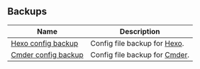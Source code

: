 ## Backups


| Name                   | Description                                                        |
|------------------------|--------------------------------------------------------------------|
| [Hexo config backup][hexo-bk] | Config file backup for [Hexo][hexo].     |
| [Cmder config backup][cmder-bk] | Config file backup for [Cmder][cmder].     |


[hexo-bk]: ./hexo_backup
[cmder-bk]: ./cmder_backup

[hexo]: https://hexo.io/
[cmder]: http://cmder.net/
